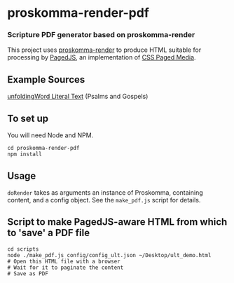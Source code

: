 # proskomma-render-pdf
### Scripture PDF generator based on proskomma-render

This project uses [proskomma-render](https://github.com/Proskomma/proskomma-render) to produce HTML suitable for processing by [PagedJS](https://www.pagedjs.org/), an implementation of [CSS Paged Media](https://www.w3.org/TR/css-page-3/).

## Example Sources

[unfoldingWord Literal Text](https://www.unfoldingword.org/ult) (Psalms and Gospels)

## To set up

You will need Node and NPM.
```
cd proskomma-render-pdf
npm install
```

## Usage
`doRender` takes as arguments an instance of Proskomma, containing content, and a config object. See the `make_pdf.js` script for details.

## Script to make PagedJS-aware HTML from which to 'save' a PDF file

```
cd scripts
node ./make_pdf.js config/config_ult.json ~/Desktop/ult_demo.html
# Open this HTML file with a browser
# Wait for it to paginate the content
# Save as PDF
```
